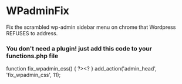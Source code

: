 # WPadminFix
Fix the scrambled wp-admin sidebar menu on chrome that Wordpress REFUSES to address.  

### You don't need a plugin! just add this code to your functions.php file

  function fix_wpadmin_css() {
  ?><style>.wp-has-current-submenu+.wp-submenu{position: static !important; } </style><?
  }
  add_action('admin_head', 'fix_wpadmin_css', 11);
